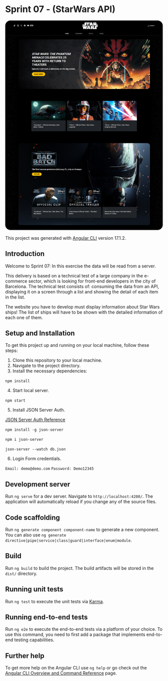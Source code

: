 # Sprint 07 - (StarWars API)

![IT Academy](src/assets/git-screenshot.png)

This project was generated with [Angular CLI](https://github.com/angular/angular-cli) version 17.1.2.

## Introduction

Welcome to Sprint 07: In this exercise the data will be read from a server.

This delivery is based on a technical test of a large company in the e-commerce sector, which is looking for front-end developers in the city of Barcelona. The technical test consists of: consuming the data from an API, displaying it on a screen through a list and showing the detail of each item in the list.

The website you have to develop must display information about Star Wars ships! The list of ships will have to be shown with the detailed information of each one of them.

## Setup and Installation

To get this project up and running on your local machine, follow these steps:

1. Clone this repository to your local machine.
2. Navigate to the project directory.
3. Install the necessary dependencies:

`npm install`

4. Start local server.

`npm start`

5. Install JSON Server Auth.

[JSON Server Auth Reference](https://www.npmjs.com/package/json-server-auth)

`npm install -g json-server`

`npm i json-server`

`json-server --watch db.json`

6. Login Form credentials.

`Email: demo@demo.com`
`Password: Demo12345`

## Development server

Run `ng serve` for a dev server. Navigate to `http://localhost:4200/`. The application will automatically reload if you change any of the source files.

## Code scaffolding

Run `ng generate component component-name` to generate a new component. You can also use `ng generate directive|pipe|service|class|guard|interface|enum|module`.

## Build

Run `ng build` to build the project. The build artifacts will be stored in the `dist/` directory.

## Running unit tests

Run `ng test` to execute the unit tests via [Karma](https://karma-runner.github.io).

## Running end-to-end tests

Run `ng e2e` to execute the end-to-end tests via a platform of your choice. To use this command, you need to first add a package that implements end-to-end testing capabilities.

## Further help

To get more help on the Angular CLI use `ng help` or go check out the [Angular CLI Overview and Command Reference](https://angular.io/cli) page.
